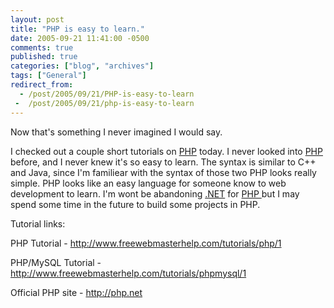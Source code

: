 ```yaml
---
layout: post
title: "PHP is easy to learn."
date: 2005-09-21 11:41:00 -0500
comments: true
published: true
categories: ["blog", "archives"]
tags: ["General"]
redirect_from: 
  - /post/2005/09/21/PHP-is-easy-to-learn
 -  /post/2005/09/21/php-is-easy-to-learn
---
```

<!-- more -->
<P>Now that's something I never imagined I would say.</P>
<P>I checked out a couple short tutorials on <A href="http://php.net">PHP</A> today. I never looked into <A href="http://php.net">PHP</A> before, and I never knew it's so easy to learn. The syntax is similar to C++ and Java, since I'm familiear with the syntax of those two PHP looks really simple. PHP looks like an easy language for someone know to web development to learn. I'm wont be abandoning <A title=.NET href="http://www.microsoft.com/net/" target=_blank>.NET</A> for <A href="http://php.net">PHP </A>but I may spend some time in the future to build some projects in PHP.</P>
<P>Tutorial links:</P>
<P>PHP Tutorial - <A href="http://www.freewebmasterhelp.com/tutorials/php/1">http://www.freewebmasterhelp.com/tutorials/php/1</A></P>
<P>PHP/MySQL Tutorial - <A href="http://www.freewebmasterhelp.com/tutorials/phpmysql/1">http://www.freewebmasterhelp.com/tutorials/phpmysql/1</A></P>
<P>Official PHP site - <A href="http://php.net/">http://php.net</A></P>
